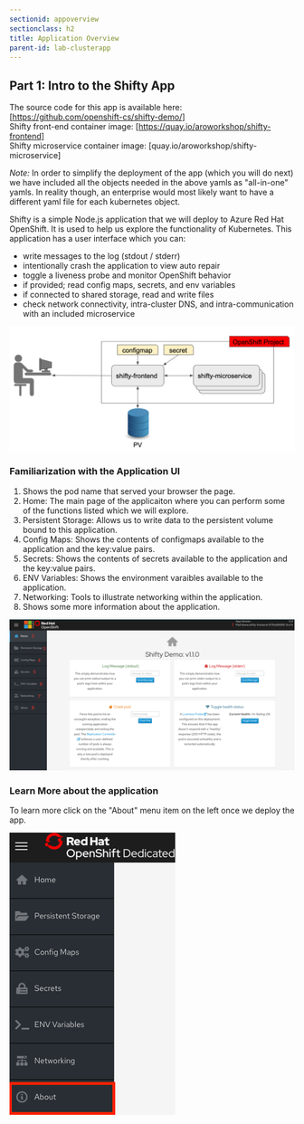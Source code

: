 ```yaml
---
sectionid: appoverview
sectionclass: h2
title: Application Overview
parent-id: lab-clusterapp
---
```


## Part 1: Intro to the Shifty App
The source code for this app is available here: [https://github.com/openshift-cs/shifty-demo/] <br>
Shifty front-end container image: [https://quay.io/aroworkshop/shifty-frontend] <br>
Shifty microservice container image: [quay.io/aroworkshop/shifty-microservice]

*Note:* In order to simplify the deployment of the app (which you will do next) we have included all the objects needed in the above yamls as "all-in-one" yamls.  In reality though, an enterprise would most likely want to have a different yaml file for each kubernetes object.

Shifty is a simple Node.js application that we will deploy to Azure Red Hat OpenShift. It is used to help us explore the functionality of Kubernetes. This application has a user interface which you can:
 - write messages to the log (stdout / stderr)
 - intentionally crash the application to view auto repair
 - toggle a liveness probe and monitor OpenShift behavior
 - if provided; read config maps, secrets, and env variables
 - if connected to shared storage, read and write files
 - check network connectivity, intra-cluster DNS, and intra-communication with an included microservice

![Shifty Diagram](/media/managedlab/4-shifty-arch.png)


### Familiarization with the Application UI
  1. Shows the pod name that served your browser the page.
  2. Home: The main page of the applicaiton where you can perform some of the functions listed which we will explore.
  3. Persistent Storage:  Allows us to write data to the persistent volume bound to this application.
  4. Config Maps:  Shows the contents of configmaps available to the application and the key:value pairs.
  5. Secrets: Shows the contents of secrets available to the application and the key:value pairs.
  6. ENV Variables: Shows the environment varaibles available to the application.
  7. Networking: Tools to illustrate networking within the application.
  8. Shows some more information about the application.

![Home Page](/media/managedlab/10-shifty-homepage-1.png)

### Learn More about the application
To learn more click on the "About" menu item on the left once we deploy the app.

![Shifty About](/media/managedlab/5-shifty-about.png)
